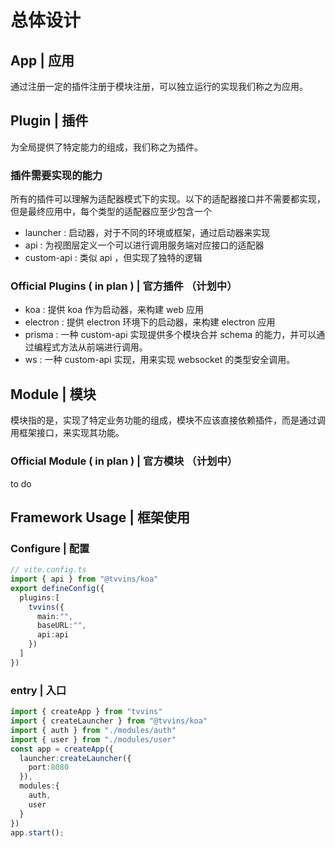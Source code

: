 # 总体设计

## App | 应用

通过注册一定的插件注册于模块注册，可以独立运行的实现我们称之为应用。

## Plugin | 插件

为全局提供了特定能力的组成，我们称之为插件。

### 插件需要实现的能力

所有的插件可以理解为适配器模式下的实现。以下的适配器接口并不需要都实现，但是最终应用中，每个类型的适配器应至少包含一个

- launcher : 启动器，对于不同的环境或框架，通过启动器来实现
- api : 为视图层定义一个可以进行调用服务端对应接口的适配器
- custom-api : 类似 api ，但实现了独特的逻辑

### Official Plugins ( in plan ) | 官方插件 （计划中）

- koa : 提供 koa 作为启动器，来构建 web 应用
- electron : 提供 electron 环境下的启动器，来构建 electron 应用
- prisma : 一种 custom-api 实现提供多个模块合并 schema 的能力，并可以通过编程式方法从前端进行调用。
- ws : 一种 custom-api 实现，用来实现 websocket 的类型安全调用。

## Module | 模块

模块指的是，实现了特定业务功能的组成，模块不应该直接依赖插件，而是通过调用框架接口，来实现其功能。

### Official Module ( in plan ) | 官方模块 （计划中）

to do

## Framework Usage | 框架使用

### Configure | 配置

``` typescript
// vite.config.ts
import { api } from "@tvvins/koa"
export defineConfig({
  plugins:[
    tvvins({
      main:"",
      baseURL:"",
      api:api
    }) 
  ]
})

```

### entry | 入口

``` typescript
import { createApp } from "tvvins"
import { createLauncher } from "@tvvins/koa"
import { auth } from "./modules/auth"
import { user } from "./modules/user"
const app = createApp({
  launcher:createLauncher({
    port:8080
  }),
  modules:{
    auth,
    user
  }
})
app.start();
```
